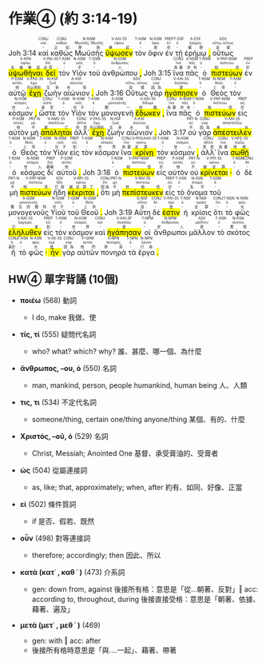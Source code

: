 # 作業④ (約 3:14-19)

Joh 3:14  <RUBY><ruby><ruby>καὶ<rt>-</rt></ruby><rt>καί</rt></ruby><rt>CONJ</rt></RUBY>  <RUBY><ruby><ruby>καθὼς<rt>正如</rt></ruby><rt>καθώς</rt></ruby><rt>CONJ</rt></RUBY>  <RUBY><ruby><ruby>Μωϋσῆς<rt>摩西</rt></ruby><rt>Μωϋσῆς, Μωσῆς</rt></ruby><rt>N-NSM</rt></RUBY>  <RUBY><ruby><ruby><mark class='verb'>ὕψωσεν</mark><rt>舉起</rt></ruby><rt>ὑψόω</rt></ruby><rt>V-AAI-3S</rt></RUBY>  <RUBY><ruby><ruby>τὸν<rt>-</rt></ruby><rt>ὀ</rt></ruby><rt>T-ASM</rt></RUBY>  <RUBY><ruby><ruby>ὄφιν<rt>蛇</rt></ruby><rt>ὄφις</rt></ruby><rt>N-ASM</rt></RUBY>  <RUBY><ruby><ruby>ἐν<rt>在</rt></ruby><rt>ἐν</rt></ruby><rt>PREP</rt></RUBY>  <RUBY><ruby><ruby>τῇ<rt>-</rt></ruby><rt>ὀ</rt></ruby><rt>T-DSF</rt></RUBY>  <RUBY><ruby><ruby>ἐρήμῳ<rt>曠野</rt></ruby><rt>ἔρημος</rt></ruby><rt>A-DSF</rt></RUBY> <mark class='punctuation'>,</mark>   <RUBY><ruby><ruby>οὕτως<rt>這樣</rt></ruby><rt>οὕτω, οὕτως</rt></ruby><rt>ADV</rt></RUBY>  <RUBY><ruby><ruby><mark class='inf'>ὑψωθῆναι</mark><rt>去被舉起</rt></ruby><rt>ὑψόω</rt></ruby><rt>V-APN</rt></RUBY>  <RUBY><ruby><ruby><mark class='verb'>δεῖ</mark><rt>必須</rt></ruby><rt>δεῖ</rt></ruby><rt>V-PAI-3S</rt></RUBY>  <RUBY><ruby><ruby>τὸν<rt>-</rt></ruby><rt>ὀ</rt></ruby><rt>T-ASM</rt></RUBY>  <RUBY><ruby><ruby>Υἱὸν<rt>子</rt></ruby><rt>υἱός</rt></ruby><rt>N-ASM</rt></RUBY>  <RUBY><ruby><ruby>τοῦ<rt>-</rt></ruby><rt>ὀ</rt></ruby><rt>T-GSM</rt></RUBY>  <RUBY><ruby><ruby>ἀνθρώπου<rt>人</rt></ruby><rt>ἄνθρωπος</rt></ruby><rt>N-GSM</rt></RUBY> <mark class='punctuation'>,</mark> Joh 3:15  <RUBY><ruby><ruby>ἵνα<rt>為要</rt></ruby><rt>ἵνα</rt></ruby><rt>CONJ</rt></RUBY>  <RUBY><ruby><ruby>πᾶς<rt>所有</rt></ruby><rt>πᾶς</rt></ruby><rt>A-NSM</rt></RUBY>  <RUBY><ruby><ruby>ὁ<rt>-</rt></ruby><rt>ὀ</rt></ruby><rt>T-NSM</rt></RUBY>  <RUBY><ruby><ruby><mark class='ptc'>πιστεύων</mark><rt>相信</rt></ruby><rt>πιστεύω</rt></ruby><rt>V-PAP-NSM</rt></RUBY>  <RUBY><ruby><ruby>ἐν<rt>於</rt></ruby><rt>ἐν</rt></ruby><rt>PREP</rt></RUBY>  <RUBY><ruby><ruby>αὐτῷ<rt>他</rt></ruby><rt>αὐτός</rt></ruby><rt>P-DSM</rt></RUBY>  <RUBY><ruby><ruby><mark class='verb'>ἔχῃ</mark><rt>可以得到</rt></ruby><rt>ἔχω</rt></ruby><rt>V-PAS-3S</rt></RUBY>  <RUBY><ruby><ruby>ζωὴν<rt>生命</rt></ruby><rt>ζωή</rt></ruby><rt>N-ASF</rt></RUBY>  <RUBY><ruby><ruby>αἰώνιον<rt>永恆</rt></ruby><rt>αἰώνιος</rt></ruby><rt>A-ASF</rt></RUBY> <mark class='punctuation'>.</mark> Joh 3:16  <RUBY><ruby><ruby>Οὕτως<rt>這樣</rt></ruby><rt>οὕτω, οὕτως</rt></ruby><rt>ADV</rt></RUBY>  <RUBY><ruby><ruby>γὰρ<rt>因為</rt></ruby><rt>γάρ</rt></ruby><rt>CONJ</rt></RUBY>  <RUBY><ruby><ruby><mark class='verb'>ἠγάπησεν</mark><rt>愛</rt></ruby><rt>ἀγαπάω</rt></ruby><rt>V-AAI-3S</rt></RUBY>  <RUBY><ruby><ruby>ὁ<rt>-</rt></ruby><rt>ὀ</rt></ruby><rt>T-NSM</rt></RUBY>  <RUBY><ruby><ruby>Θεὸς<rt>上帝</rt></ruby><rt>θεός</rt></ruby><rt>N-NSM</rt></RUBY>  <RUBY><ruby><ruby>τὸν<rt>-</rt></ruby><rt>ὀ</rt></ruby><rt>T-ASM</rt></RUBY>  <RUBY><ruby><ruby>κόσμον<rt>世人</rt></ruby><rt>κόσμος</rt></ruby><rt>N-ASM</rt></RUBY> <mark class='punctuation'>,</mark>   <RUBY><ruby><ruby>ὥστε<rt>甚至</rt></ruby><rt>ὥστε</rt></ruby><rt>CONJ</rt></RUBY>  <RUBY><ruby><ruby>τὸν<rt>-</rt></ruby><rt>ὀ</rt></ruby><rt>T-ASM</rt></RUBY>  <RUBY><ruby><ruby>Υἱὸν<rt>兒子</rt></ruby><rt>υἱός</rt></ruby><rt>N-ASM</rt></RUBY>  <RUBY><ruby><ruby>τὸν<rt>-</rt></ruby><rt>ὀ</rt></ruby><rt>T-ASM</rt></RUBY>  <RUBY><ruby><ruby>μονογενῆ<rt>獨一</rt></ruby><rt>μονογενής</rt></ruby><rt>A-ASM</rt></RUBY>  <RUBY><ruby><ruby><mark class='verb'>ἔδωκεν</mark><rt>他賜</rt></ruby><rt>δίδωμι</rt></ruby><rt>V-AAI-3S</rt></RUBY> <mark class='punctuation'>,</mark>   <RUBY><ruby><ruby>ἵνα<rt>為要</rt></ruby><rt>ἵνα</rt></ruby><rt>CONJ</rt></RUBY>  <RUBY><ruby><ruby>πᾶς<rt>所有</rt></ruby><rt>πᾶς</rt></ruby><rt>A-NSM</rt></RUBY>  <RUBY><ruby><ruby>ὁ<rt>-</rt></ruby><rt>ὀ</rt></ruby><rt>T-NSM</rt></RUBY>  <RUBY><ruby><ruby><mark class='ptc'>πιστεύων</mark><rt>相信</rt></ruby><rt>πιστεύω</rt></ruby><rt>V-PAP-NSM</rt></RUBY>  <RUBY><ruby><ruby>εἰς<rt>於</rt></ruby><rt>εἰς</rt></ruby><rt>PREP</rt></RUBY>  <RUBY><ruby><ruby>αὐτὸν<rt>他</rt></ruby><rt>αὐτός</rt></ruby><rt>P-ASM</rt></RUBY>  <RUBY><ruby><ruby>μὴ<rt>不</rt></ruby><rt>μή</rt></ruby><rt>PRT-N</rt></RUBY>  <RUBY><ruby><ruby><mark class='verb'>ἀπόληται</mark><rt>滅亡</rt></ruby><rt>ἀπολλύω</rt></ruby><rt>V-AMS-3S</rt></RUBY>  <RUBY><ruby><ruby>ἀλλ᾽<rt>但是</rt></ruby><rt>ἀλλά</rt></ruby><rt>CONJ</rt></RUBY>  <RUBY><ruby><ruby><mark class='verb'>ἔχῃ</mark><rt>可以得到</rt></ruby><rt>ἔχω</rt></ruby><rt>V-PAS-3S</rt></RUBY>  <RUBY><ruby><ruby>ζωὴν<rt>生命</rt></ruby><rt>ζωή</rt></ruby><rt>N-ASF</rt></RUBY>  <RUBY><ruby><ruby>αἰώνιον<rt>永恆</rt></ruby><rt>αἰώνιος</rt></ruby><rt>A-ASF</rt></RUBY> <mark class='punctuation'>.</mark> Joh 3:17  <RUBY><ruby><ruby>οὐ<rt>不</rt></ruby><rt>οὐ</rt></ruby><rt>PRT-N</rt></RUBY>  <RUBY><ruby><ruby>γὰρ<rt>因為</rt></ruby><rt>γάρ</rt></ruby><rt>CONJ</rt></RUBY>  <RUBY><ruby><ruby><mark class='verb'>ἀπέστειλεν</mark><rt>差派</rt></ruby><rt>ἀποστέλλω</rt></ruby><rt>V-AAI-3S</rt></RUBY>  <RUBY><ruby><ruby>ὁ<rt>-</rt></ruby><rt>ὀ</rt></ruby><rt>T-NSM</rt></RUBY>  <RUBY><ruby><ruby>Θεὸς<rt>上帝</rt></ruby><rt>θεός</rt></ruby><rt>N-NSM</rt></RUBY>  <RUBY><ruby><ruby>τὸν<rt>-</rt></ruby><rt>ὀ</rt></ruby><rt>T-ASM</rt></RUBY>  <RUBY><ruby><ruby>Υἱὸν<rt>兒子</rt></ruby><rt>υἱός</rt></ruby><rt>N-ASM</rt></RUBY>  <RUBY><ruby><ruby>εἰς<rt>到</rt></ruby><rt>εἰς</rt></ruby><rt>PREP</rt></RUBY>  <RUBY><ruby><ruby>τὸν<rt>-</rt></ruby><rt>ὀ</rt></ruby><rt>T-ASM</rt></RUBY>  <RUBY><ruby><ruby>κόσμον<rt>世界</rt></ruby><rt>κόσμος</rt></ruby><rt>N-ASM</rt></RUBY>  <RUBY><ruby><ruby>ἵνα<rt>為要</rt></ruby><rt>ἵνα</rt></ruby><rt>CONJ</rt></RUBY>  <RUBY><ruby><ruby><mark class='verb'>κρίνῃ</mark><rt>定罪</rt></ruby><rt>κρίνω</rt></ruby><rt>V-PAS⁞AAS-3S</rt></RUBY>  <RUBY><ruby><ruby>τὸν<rt>-</rt></ruby><rt>ὀ</rt></ruby><rt>T-ASM</rt></RUBY>  <RUBY><ruby><ruby>κόσμον<rt>世人</rt></ruby><rt>κόσμος</rt></ruby><rt>N-ASM</rt></RUBY> <mark class='punctuation'>,</mark>   <RUBY><ruby><ruby>ἀλλ᾽<rt>而是</rt></ruby><rt>ἀλλά</rt></ruby><rt>CONJ</rt></RUBY>  <RUBY><ruby><ruby>ἵνα<rt>為要</rt></ruby><rt>ἵνα</rt></ruby><rt>CONJ</rt></RUBY>  <RUBY><ruby><ruby><mark class='verb'>σωθῇ</mark><rt>得救</rt></ruby><rt>σῴζω</rt></ruby><rt>V-APS-3S</rt></RUBY>  <RUBY><ruby><ruby>ὁ<rt>-</rt></ruby><rt>ὀ</rt></ruby><rt>T-NSM</rt></RUBY>  <RUBY><ruby><ruby>κόσμος<rt>世人</rt></ruby><rt>κόσμος</rt></ruby><rt>N-NSM</rt></RUBY>  <RUBY><ruby><ruby>δι᾽<rt>藉著</rt></ruby><rt>διά</rt></ruby><rt>PREP</rt></RUBY>  <RUBY><ruby><ruby>αὐτοῦ<rt>他</rt></ruby><rt>αὐτός</rt></ruby><rt>P-GSM</rt></RUBY> <mark class='punctuation'>.</mark> Joh 3:18  <RUBY><ruby><ruby>ὁ<rt>-</rt></ruby><rt>ὀ</rt></ruby><rt>T-NSM</rt></RUBY>  <RUBY><ruby><ruby><mark class='ptc'>πιστεύων</mark><rt>相信</rt></ruby><rt>πιστεύω</rt></ruby><rt>V-PAP-NSM</rt></RUBY>  <RUBY><ruby><ruby>εἰς<rt>於</rt></ruby><rt>εἰς</rt></ruby><rt>PREP</rt></RUBY>  <RUBY><ruby><ruby>αὐτὸν<rt>他</rt></ruby><rt>αὐτός</rt></ruby><rt>P-ASM</rt></RUBY>  <RUBY><ruby><ruby>οὐ<rt>不</rt></ruby><rt>οὐ</rt></ruby><rt>PRT-N</rt></RUBY>  <RUBY><ruby><ruby><mark class='verb'>κρίνεται</mark><rt>被定罪</rt></ruby><rt>κρίνω</rt></ruby><rt>V-PPI-3S</rt></RUBY> <mark class='punctuation'>·</mark>   <RUBY><ruby><ruby>ὁ<rt>-</rt></ruby><rt>ὀ</rt></ruby><rt>T-NSM</rt></RUBY>  <RUBY><ruby><ruby>δὲ<rt>-</rt></ruby><rt>δέ</rt></ruby><rt>CONJ</rt></RUBY>  <RUBY><ruby><ruby>μὴ<rt>不</rt></ruby><rt>μή</rt></ruby><rt>PRT-N</rt></RUBY>  <RUBY><ruby><ruby><mark class='ptc'>πιστεύων</mark><rt>相信</rt></ruby><rt>πιστεύω</rt></ruby><rt>V-PAP-NSM</rt></RUBY>  <RUBY><ruby><ruby>ἤδη<rt>已經</rt></ruby><rt>ἤδη</rt></ruby><rt>ADV</rt></RUBY>  <RUBY><ruby><ruby><mark class='verb'>κέκριται</mark><rt>被定罪了</rt></ruby><rt>κρίνω</rt></ruby><rt>V-RPI-3S</rt></RUBY> <mark class='punctuation'>,</mark>   <RUBY><ruby><ruby>ὅτι<rt>因為</rt></ruby><rt>ὅτι</rt></ruby><rt>CONJ</rt></RUBY>  <RUBY><ruby><ruby>μὴ<rt>不</rt></ruby><rt>μή</rt></ruby><rt>PRT-N</rt></RUBY>  <RUBY><ruby><ruby><mark class='verb'>πεπίστευκεν</mark><rt>他相信</rt></ruby><rt>πιστεύω</rt></ruby><rt>V-RAI-3S</rt></RUBY>  <RUBY><ruby><ruby>εἰς<rt>於</rt></ruby><rt>εἰς</rt></ruby><rt>PREP</rt></RUBY>  <RUBY><ruby><ruby>τὸ<rt>-</rt></ruby><rt>ὀ</rt></ruby><rt>T-ASN</rt></RUBY>  <RUBY><ruby><ruby>ὄνομα<rt>名字</rt></ruby><rt>ὄνομα</rt></ruby><rt>N-ASN</rt></RUBY>  <RUBY><ruby><ruby>τοῦ<rt>-</rt></ruby><rt>ὀ</rt></ruby><rt>T-GSM</rt></RUBY>  <RUBY><ruby><ruby>μονογενοῦς<rt>獨生的獨特</rt></ruby><rt>μονογενής</rt></ruby><rt>A-GSM</rt></RUBY>  <RUBY><ruby><ruby>Υἱοῦ<rt>兒子</rt></ruby><rt>υἱός</rt></ruby><rt>N-GSM</rt></RUBY>  <RUBY><ruby><ruby>τοῦ<rt>-</rt></ruby><rt>ὀ</rt></ruby><rt>T-GSM</rt></RUBY>  <RUBY><ruby><ruby>Θεοῦ<rt>上帝</rt></ruby><rt>θεός</rt></ruby><rt>N-GSM</rt></RUBY> <mark class='punctuation'>.</mark> Joh 3:19  <RUBY><ruby><ruby>Αὕτη<rt>這</rt></ruby><rt>οὗτος</rt></ruby><rt>D-NSF</rt></RUBY>  <RUBY><ruby><ruby>δέ<rt>-</rt></ruby><rt>δέ</rt></ruby><rt>CONJ</rt></RUBY>  <RUBY><ruby><ruby><mark class='verb'>ἐστιν</mark><rt>是</rt></ruby><rt>εἰμί</rt></ruby><rt>V-PAI-3S</rt></RUBY>  <RUBY><ruby><ruby>ἡ<rt>-</rt></ruby><rt>ὀ</rt></ruby><rt>T-NSF</rt></RUBY>  <RUBY><ruby><ruby>κρίσις<rt>定罪</rt></ruby><rt>κρίσις</rt></ruby><rt>N-NSF</rt></RUBY>  <RUBY><ruby><ruby>ὅτι<rt>-</rt></ruby><rt>ὅτι</rt></ruby><rt>CONJ</rt></RUBY>  <RUBY><ruby><ruby>τὸ<rt>-</rt></ruby><rt>ὀ</rt></ruby><rt>T-NSN</rt></RUBY>  <RUBY><ruby><ruby>φῶς<rt>光</rt></ruby><rt>φῶς</rt></ruby><rt>N-NSN</rt></RUBY>  <RUBY><ruby><ruby><mark class='verb'>ἐλήλυθεν</mark><rt>已來</rt></ruby><rt>ἔρχομαι</rt></ruby><rt>V-RAI-3S</rt></RUBY>  <RUBY><ruby><ruby>εἰς<rt>到</rt></ruby><rt>εἰς</rt></ruby><rt>PREP</rt></RUBY>  <RUBY><ruby><ruby>τὸν<rt>-</rt></ruby><rt>ὀ</rt></ruby><rt>T-ASM</rt></RUBY>  <RUBY><ruby><ruby>κόσμον<rt>世界</rt></ruby><rt>κόσμος</rt></ruby><rt>N-ASM</rt></RUBY>  <RUBY><ruby><ruby>καὶ<rt>-</rt></ruby><rt>καί</rt></ruby><rt>CONJ</rt></RUBY>  <RUBY><ruby><ruby><mark class='verb'>ἠγάπησαν</mark><rt>愛</rt></ruby><rt>ἀγαπάω</rt></ruby><rt>V-AAI-3P</rt></RUBY>  <RUBY><ruby><ruby>οἱ<rt>-</rt></ruby><rt>ὀ</rt></ruby><rt>T-NPM</rt></RUBY>  <RUBY><ruby><ruby>ἄνθρωποι<rt>世人</rt></ruby><rt>ἄνθρωπος</rt></ruby><rt>N-NPM</rt></RUBY>  <RUBY><ruby><ruby>μᾶλλον<rt>更</rt></ruby><rt>μᾶλλον</rt></ruby><rt>ADV</rt></RUBY>  <RUBY><ruby><ruby>τὸ<rt>-</rt></ruby><rt>ὀ</rt></ruby><rt>T-ASN</rt></RUBY>  <RUBY><ruby><ruby>σκότος<rt>黑暗</rt></ruby><rt>σκότος</rt></ruby><rt>N-ASN</rt></RUBY>  <RUBY><ruby><ruby>ἢ<rt>甚於</rt></ruby><rt>ἤ</rt></ruby><rt>CONJ</rt></RUBY>  <RUBY><ruby><ruby>τὸ<rt>-</rt></ruby><rt>ὀ</rt></ruby><rt>T-ASN</rt></RUBY>  <RUBY><ruby><ruby>φῶς<rt>光</rt></ruby><rt>φῶς</rt></ruby><rt>N-ASN</rt></RUBY> <mark class='punctuation'>·</mark>   <RUBY><ruby><ruby><mark class='verb'>ἦν</mark><rt>是</rt></ruby><rt>εἰμί</rt></ruby><rt>V-IAI-3S</rt></RUBY>  <RUBY><ruby><ruby>γὰρ<rt>因為</rt></ruby><rt>γάρ</rt></ruby><rt>CONJ</rt></RUBY>  <RUBY><ruby><ruby>αὐτῶν<rt>他們</rt></ruby><rt>αὐτός</rt></ruby><rt>P-GPM</rt></RUBY>  <RUBY><ruby><ruby>πονηρὰ<rt>邪惡</rt></ruby><rt>πονηρός</rt></ruby><rt>A-NPN</rt></RUBY>  <RUBY><ruby><ruby>τὰ<rt>-</rt></ruby><rt>ὀ</rt></ruby><rt>T-NPN</rt></RUBY>  <RUBY><ruby><ruby>ἔργα<rt>行為</rt></ruby><rt>ἔργον</rt></ruby><rt>N-NPN</rt></RUBY> <mark class='punctuation'>.</mark> 


## HW④ 單字背誦 (10個)

- **ποιέω** (568) 動詞
	- I do, make 我做、使

- **τίς, τί** (555) 疑問代名詞
	- who? what? which? why? 誰、甚麼、哪一個、為什麼

- **ἄνθρωπος, –ου, ὁ** (550) 名詞
	- man, mankind, person, people humankind, human being 人、人類

- **τις, τι** (534) 不定代名詞
	- someone/thing, certain one/thing anyone/thing 某個、有的、什麼

- **Χριστός, –οῦ, ὁ** (529) 名詞
	- Christ, Messiah; Anointed One 基督、承受膏油的、受膏者

- **ὡς** (504) 從屬連接詞
	- as, like; that, approximately; when, after 約有、如同、好像、正當

- **εἰ** (502) 條件質詞
	- if 是否、假若、既然

- **οὖν** (498) 對等連接詞
	- therefore; accordingly; then 因此、所以

- **κατά (κατ᾿ , καθ ᾿ )** (473) 介系詞
	- gen: down from, against 後接所有格：意思是「從...朝著、反對」‖ acc: according to, throughout, during 後接直接受格：意思是「朝著、依據、藉著、遍及」

- **μετά (μετ᾿ , μεθ ᾿ )** (469)
	- gen: with ‖ acc: after
	- 後接所有格時意思是「與....一起」、藉著、帶著
